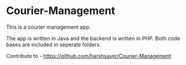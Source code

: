 # Courier-Management

This is a courier management app.

The app is written in Java and the backend is written in PHP. Both code bases are included in seperate folders.
 
Contribute to - https://github.com/harshsaver/Courier-Management
